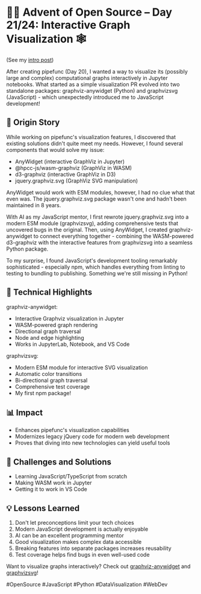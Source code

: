 # 🎄🎁 Advent of Open Source – Day 21/24: Interactive Graph Visualization 🕸️

(See my [intro post](https://www.linkedin.com/posts/basnijholt_advent-of-open-source-celebrating-activity-7269075513002909697-M89J))

After creating pipefunc (Day 20), I wanted a way to visualize its (possibly large and complex) computational graphs interactively in Jupyter notebooks. What started as a simple visualization PR evolved into two standalone packages: graphviz-anywidget (Python) and graphvizsvg (JavaScript) - which unexpectedly introduced me to JavaScript development!

## 📖 Origin Story

While working on pipefunc's visualization features, I discovered that existing solutions didn't quite meet my needs. However, I found several components that would solve my issue:
- AnyWidget (interactive GraphViz in Jupyter)
- @hpcc-js/wasm-graphviz (GraphViz in WASM)
- d3-graphviz (interactive GraphViz in D3)
- jquery.graphviz.svg (GraphViz SVG manipulation)

AnyWidget would work with ESM modules, however, I had no clue what that even was. The jquery.graphviz.svg package wasn't one and hadn't been maintained in 8 years.

With AI as my JavaScript mentor, I first rewrote jquery.graphviz.svg into a modern ESM module (graphvizsvg), adding comprehensive tests that uncovered bugs in the original. Then, using AnyWidget, I created graphviz-anywidget to connect everything together - combining the WASM-powered d3-graphviz with the interactive features from graphvizsvg into a seamless Python package.

To my surprise, I found JavaScript's development tooling remarkably sophisticated - especially npm, which handles everything from linting to testing to bundling to publishing. Something we're still missing in Python!

## 🔧 Technical Highlights

graphviz-anywidget:
* Interactive Graphviz visualization in Jupyter
* WASM-powered graph rendering
* Directional graph traversal
* Node and edge highlighting
* Works in JupyterLab, Notebook, and VS Code

graphvizsvg:
* Modern ESM module for interactive SVG visualization
* Automatic color transitions
* Bi-directional graph traversal
* Comprehensive test coverage
* My first npm package!

## 📊 Impact

* Enhances pipefunc's visualization capabilities
* Modernizes legacy jQuery code for modern web development
* Proves that diving into new technologies can yield useful tools

## 🎯 Challenges and Solutions

* Learning JavaScript/TypeScript from scratch
* Making WASM work in Jupyter
* Getting it to work in VS Code

## 💡 Lessons Learned

1. Don't let preconceptions limit your tech choices
2. Modern JavaScript development is actually enjoyable
3. AI can be an excellent programming mentor
4. Good visualization makes complex data accessible
5. Breaking features into separate packages increases reusability
6. Test coverage helps find bugs in even well-used code

Want to visualize graphs interactively? Check out [graphviz-anywidget](https://github.com/pipefunc/graphviz-anywidget) and [graphvizsvg](https://github.com/pipefunc/graphvizsvg)!

#OpenSource #JavaScript #Python #DataVisualization #WebDev